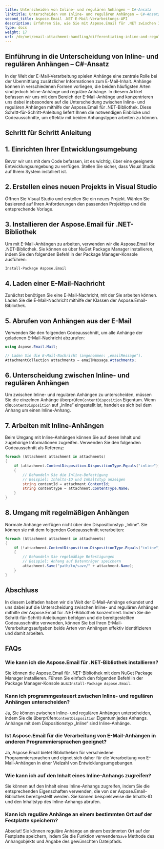 ```yaml
---
title: Unterscheiden von Inline- und regulären Anhängen – C#-Ansatz
linktitle: Unterscheiden von Inline- und regulären Anhängen – C#-Ansatz
second_title: Aspose.Email .NET E-Mail-Verarbeitungs-API
description: Erfahren Sie, wie Sie mit Aspose.Email für .NET zwischen Inline- und regulären E-Mail-Anhängen unterscheiden. Umfassende Anleitung mit Codebeispielen.
type: docs
weight: 17
url: /de/net/email-attachment-handling/differentiating-inline-and-regular-attachments-csharp-approach/
---
```


## Einführung in die Unterscheidung von Inline- und regulären Anhängen – C#-Ansatz

In der Welt der E-Mail-Verarbeitung spielen Anhänge eine zentrale Rolle bei der Übermittlung zusätzlicher Informationen zum E-Mail-Inhalt. Anhänge können in verschiedenen Formen vorliegen, die beiden häufigsten Arten sind jedoch Inline-Anhänge und reguläre Anhänge. In diesem Artikel befassen wir uns mit dem Bereich der E-Mail-Anhänge und konzentrieren uns dabei insbesondere auf die Unterscheidung zwischen Inline- und regulären Anhängen mithilfe der Aspose.Email für .NET-Bibliothek. Diese Schritt-für-Schritt-Anleitung liefert Ihnen die notwendigen Einblicke und Codeausschnitte, um effektiv mit beiden Anhangstypen arbeiten zu können.

## Schritt für Schritt Anleitung

## 1. Einrichten Ihrer Entwicklungsumgebung

Bevor wir uns mit dem Code befassen, ist es wichtig, über eine geeignete Entwicklungsumgebung zu verfügen. Stellen Sie sicher, dass Visual Studio auf Ihrem System installiert ist.

## 2. Erstellen eines neuen Projekts in Visual Studio

Öffnen Sie Visual Studio und erstellen Sie ein neues Projekt. Wählen Sie basierend auf Ihren Anforderungen den passenden Projekttyp und die entsprechende Vorlage.

## 3. Installieren der Aspose.Email für .NET-Bibliothek

Um mit E-Mail-Anhängen zu arbeiten, verwenden wir die Aspose.Email for .NET-Bibliothek. Sie können es über NuGet Package Manager installieren, indem Sie den folgenden Befehl in der Package Manager-Konsole ausführen:

```bash
Install-Package Aspose.Email
```

## 4. Laden einer E-Mail-Nachricht

Zunächst benötigen Sie eine E-Mail-Nachricht, mit der Sie arbeiten können. Laden Sie die E-Mail-Nachricht mithilfe der Klassen der Aspose.Email-Bibliothek.

## 5. Abrufen von Anhängen aus der E-Mail

Verwenden Sie den folgenden Codeausschnitt, um alle Anhänge der geladenen E-Mail-Nachricht abzurufen:

```csharp
using Aspose.Email.Mail;

// Laden Sie die E-Mail-Nachricht (angenommen: „emailMessage“).
AttachmentCollection attachments = emailMessage.Attachments;
```

## 6. Unterscheidung zwischen Inline- und regulären Anhängen

Um zwischen Inline- und regulären Anhängen zu unterscheiden, müssen Sie die einzelnen Anhänge überprüfen`ContentDisposition` Eigentum. Wenn die`ContentDisposition` auf „inline“ eingestellt ist, handelt es sich bei dem Anhang um einen Inline-Anhang.

## 7. Arbeiten mit Inline-Anhängen

Beim Umgang mit Inline-Anhängen können Sie auf deren Inhalt und zugehörige Informationen zugreifen. Verwenden Sie den folgenden Codeausschnitt als Referenz:

```csharp
foreach (Attachment attachment in attachments)
{
    if (attachment.ContentDisposition.DispositionType.Equals("inline"))
    {
        // Behandeln Sie die Inline-Befestigung
        // Beispiel: Inhalts-ID und Inhaltstyp anzeigen
        string contentId = attachment.ContentId;
        string contentType = attachment.ContentType.Name;
    }
}
```

## 8. Umgang mit regelmäßigen Anhängen

Normale Anhänge verfügen nicht über den Dispositionstyp „Inline“. Sie können sie mit dem folgenden Codeausschnitt verarbeiten:

```csharp
foreach (Attachment attachment in attachments)
{
    if (!attachment.ContentDisposition.DispositionType.Equals("inline"))
    {
        // Behandeln Sie regelmäßige Befestigungen
        // Beispiel: Anhang auf Datenträger speichern
        attachment.Save("path/to/save/" + attachment.Name);
    }
}
```

## Abschluss

In diesem Leitfaden haben wir die Welt der E-Mail-Anhänge erkundet und uns dabei auf die Unterscheidung zwischen Inline- und regulären Anhängen mithilfe der Aspose.Email für .NET-Bibliothek konzentriert. Indem Sie die Schritt-für-Schritt-Anleitungen befolgen und die bereitgestellten Codeausschnitte verwenden, können Sie bei Ihren E-Mail-Verarbeitungsaufgaben beide Arten von Anhängen effektiv identifizieren und damit arbeiten.

## FAQs

### Wie kann ich die Aspose.Email für .NET-Bibliothek installieren?

 Sie können die Aspose.Email für .NET-Bibliothek mit dem NuGet Package Manager installieren. Führen Sie einfach den folgenden Befehl in der Package Manager-Konsole aus:`Install-Package Aspose.Email`.

### Kann ich programmgesteuert zwischen Inline- und regulären Anhängen unterscheiden?

 Ja, Sie können zwischen Inline- und regulären Anhängen unterscheiden, indem Sie die überprüfen`ContentDisposition` Eigentum jedes Anhangs. Anhänge mit dem Dispositionstyp „Inline“ sind Inline-Anhänge.

### Ist Aspose.Email für die Verarbeitung von E-Mail-Anhängen in anderen Programmiersprachen geeignet?

Ja, Aspose.Email bietet Bibliotheken für verschiedene Programmiersprachen und eignet sich daher für die Verarbeitung von E-Mail-Anhängen in einer Vielzahl von Entwicklungsumgebungen.

### Wie kann ich auf den Inhalt eines Inline-Anhangs zugreifen?

Sie können auf den Inhalt eines Inline-Anhangs zugreifen, indem Sie die entsprechenden Eigenschaften verwenden, die von der Aspose.Email-Bibliothek bereitgestellt werden. Sie können beispielsweise die Inhalts-ID und den Inhaltstyp des Inline-Anhangs abrufen.

### Kann ich reguläre Anhänge an einem bestimmten Ort auf der Festplatte speichern?

 Absolut! Sie können reguläre Anhänge an einem bestimmten Ort auf der Festplatte speichern, indem Sie die Funktion verwenden`Save` Methode des Anhangobjekts und Angabe des gewünschten Dateipfads.